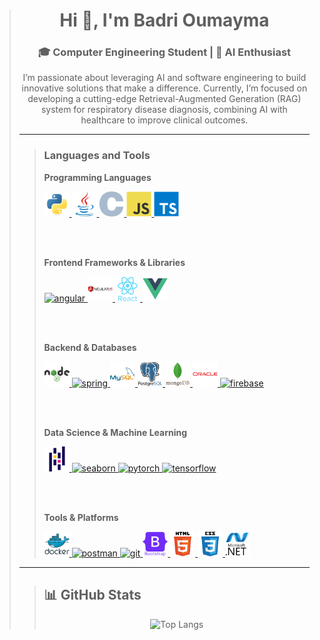 > <h1 align="center">Hi 👋, I'm Badri Oumayma</h1>
> <h3 align="center">🎓 Computer Engineering Student | 🤖 AI Enthusiast</h3>
> 
> <p align="center">
> I’m passionate about leveraging AI and software engineering to build innovative solutions that make a difference. Currently, I’m focused on developing a cutting-edge Retrieval-Augmented Generation (RAG) system for respiratory disease diagnosis, combining AI with healthcare to improve clinical outcomes.
> </p>
> 
> ---
> 
> > ### Languages and Tools
> >
> > <p align="left">
> >
> > <strong>Programming Languages</strong><br/>
> >  
> > <a href="https://www.python.org" target="_blank" rel="noreferrer">
> >   <img src="https://raw.githubusercontent.com/devicons/devicon/master/icons/python/python-original.svg" alt="python" width="40" height="40"/>
> > </a>
> > <a href="https://www.java.com" target="_blank" rel="noreferrer">
> >   <img src="https://raw.githubusercontent.com/devicons/devicon/master/icons/java/java-original.svg" alt="java" width="40" height="40"/>
> > </a>
> > <a href="https://www.cprogramming.com/" target="_blank" rel="noreferrer">
> >   <img src="https://raw.githubusercontent.com/devicons/devicon/master/icons/c/c-original.svg" alt="c" width="40" height="40"/>
> > </a>
> > <a href="https://developer.mozilla.org/en-US/docs/Web/JavaScript" target="_blank" rel="noreferrer">
> >   <img src="https://raw.githubusercontent.com/devicons/devicon/master/icons/javascript/javascript-original.svg" alt="javascript" width="40" height="40"/>
> > </a>
> > <a href="https://www.typescriptlang.org/" target="_blank" rel="noreferrer">
> >   <img src="https://raw.githubusercontent.com/devicons/devicon/master/icons/typescript/typescript-original.svg" alt="typescript" width="40" height="40"/>
> > </a>
> >
> > <br/><br/>
> >
> > <strong>Frontend Frameworks & Libraries</strong><br/>
> >
> > <a href="https://angular.io" target="_blank" rel="noreferrer">
> >   <img src="https://angular.io/assets/images/logos/angular/angular.svg" alt="angular" width="40" height="40"/>
> > </a>
> > <a href="https://angular.io" target="_blank" rel="noreferrer">
> >   <img src="https://raw.githubusercontent.com/devicons/devicon/master/icons/angularjs/angularjs-original-wordmark.svg" alt="angularjs" width="40" height="40"/>
> > </a>
> > <a href="https://reactjs.org/" target="_blank" rel="noreferrer">
> >   <img src="https://raw.githubusercontent.com/devicons/devicon/master/icons/react/react-original-wordmark.svg" alt="react" width="40" height="40"/>
> > </a>
> > <a href="https://vuejs.org" target="_blank" rel="noreferrer">
> >   <img src="https://raw.githubusercontent.com/devicons/devicon/master/icons/vuejs/vuejs-original.svg" alt="vuejs" width="40" height="40"/>
> > </a>
> >
> > <br/><br/>
> >
> > <strong>Backend & Databases</strong><br/>
> >
> > <a href="https://nodejs.org" target="_blank" rel="noreferrer">
> >   <img src="https://raw.githubusercontent.com/devicons/devicon/master/icons/nodejs/nodejs-original-wordmark.svg" alt="nodejs" width="40" height="40"/>
> > </a>
> > <a href="https://spring.io/" target="_blank" rel="noreferrer">
> >   <img src="https://www.vectorlogo.zone/logos/springio/springio-icon.svg" alt="spring" width="40" height="40"/>
> > </a>
> > <a href="https://www.mysql.com/" target="_blank" rel="noreferrer">
> >   <img src="https://raw.githubusercontent.com/devicons/devicon/master/icons/mysql/mysql-original-wordmark.svg" alt="mysql" width="40" height="40"/>
> > </a>
> > <a href="https://www.postgresql.org" target="_blank" rel="noreferrer">
> >   <img src="https://raw.githubusercontent.com/devicons/devicon/master/icons/postgresql/postgresql-original-wordmark.svg" alt="postgresql" width="40" height="40"/>
> > </a>
> > <a href="https://www.mongodb.com/" target="_blank" rel="noreferrer">
> >   <img src="https://raw.githubusercontent.com/devicons/devicon/master/icons/mongodb/mongodb-original-wordmark.svg" alt="mongodb" width="40" height="40"/>
> > </a>
> > <a href="https://www.oracle.com/" target="_blank" rel="noreferrer">
> >   <img src="https://raw.githubusercontent.com/devicons/devicon/master/icons/oracle/oracle-original.svg" alt="oracle" width="40" height="40"/>
> > </a>
> > <a href="https://firebase.google.com/" target="_blank" rel="noreferrer">
> >   <img src="https://www.vectorlogo.zone/logos/firebase/firebase-icon.svg" alt="firebase" width="40" height="40"/>
> > </a>
> >
> > <br/><br/>
> >
> > <strong>Data Science & Machine Learning</strong><br/>
> >
> > <a href="https://pandas.pydata.org/" target="_blank" rel="noreferrer">
> >   <img src="https://raw.githubusercontent.com/devicons/devicon/2ae2a900d2f041da66e950e4d48052658d850630/icons/pandas/pandas-original.svg" alt="pandas" width="40" height="40"/>
> > </a>
> > <a href="https://seaborn.pydata.org/" target="_blank" rel="noreferrer">
> >   <img src="https://seaborn.pydata.org/_images/logo-mark-lightbg.svg" alt="seaborn" width="40" height="40"/>
> > </a>
> > <a href="https://pytorch.org/" target="_blank" rel="noreferrer">
> >   <img src="https://www.vectorlogo.zone/logos/pytorch/pytorch-icon.svg" alt="pytorch" width="40" height="40"/>
> > </a>
> > <a href="https://www.tensorflow.org" target="_blank" rel="noreferrer">
> >   <img src="https://www.vectorlogo.zone/logos/tensorflow/tensorflow-icon.svg" alt="tensorflow" width="40" height="40"/>
> > </a>
> >
> > <br/><br/>
> >
> > <strong>Tools & Platforms</strong><br/>
> >
> > <a href="https://www.docker.com/" target="_blank" rel="noreferrer">
> >   <img src="https://raw.githubusercontent.com/devicons/devicon/master/icons/docker/docker-original-wordmark.svg" alt="docker" width="40" height="40"/>
> > </a>
> > <a href="https://postman.com" target="_blank" rel="noreferrer">
> >   <img src="https://www.vectorlogo.zone/logos/getpostman/getpostman-icon.svg" alt="postman" width="40" height="40"/>
> > </a>
> > <a href="https://git-scm.com/" target="_blank" rel="noreferrer">
> >   <img src="https://www.vectorlogo.zone/logos/git-scm/git-scm-icon.svg" alt="git" width="40" height="40"/>
> > </a>
> > <a href="https://getbootstrap.com" target="_blank" rel="noreferrer">
> >   <img src="https://raw.githubusercontent.com/devicons/devicon/master/icons/bootstrap/bootstrap-plain-wordmark.svg" alt="bootstrap" width="40" height="40"/>
> > </a>
> > <a href="https://www.w3.org/html/" target="_blank" rel="noreferrer">
> >   <img src="https://raw.githubusercontent.com/devicons/devicon/master/icons/html5/html5-original-wordmark.svg" alt="html5" width="40" height="40"/>
> > </a>
> > <a href="https://www.w3schools.com/css/" target="_blank" rel="noreferrer">
> >   <img src="https://raw.githubusercontent.com/devicons/devicon/master/icons/css3/css3-original-wordmark.svg" alt="css3" width="40" height="40"/>
> > </a>
> > <a href="https://dotnet.microsoft.com/" target="_blank" rel="noreferrer">
> >   <img src="https://raw.githubusercontent.com/devicons/devicon/master/icons/dot-net/dot-net-original-wordmark.svg" alt="dotnet" width="40" height="40"/>
> > </a>
> >
> > </p>
> 
> ---
> 
> > ## 📊 GitHub Stats
> >
> > <p align="center">
> >   <img src="https://github-readme-stats.vercel.app/api/top-langs?username=badrioumayma&show_icons=true&locale=en&layout=compact" alt="Top Langs"/>
> > </p> 
